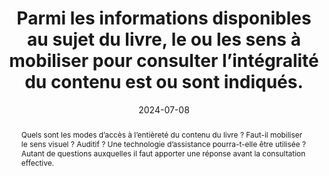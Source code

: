 ---
N: 
Rubrique: 
title: Parmi les informations disponibles au sujet du livre, le ou les sens à mobiliser pour consulter l’intégralité du contenu est ou sont indiqués.
detail:  
abstract: Quels sont les modes d’accès à l’entièreté du contenu du livre ? Faut-il mobiliser le sens visuel ? Auditif ? Une technologie d’assistance pourra-t-elle être utilisée ? Autant de questions auxquelles il faut apporter une réponse avant la consultation effective.
categories: ["Informations avant consultation"]
agrege: O0000-E083
opquast: 'N/A'
indiceebook: '83'
description: "Règle n° 083"
before: "082"
weight: "083"
after: "084"
actif: '1'
layout: rules
date: 2024-07-08
tags: ["accessibilité", "mode d’accès"]
objectif: ["Permettre d’anticiper les moyens de consulter le livre", "Limiter les risques de réclamations"]
Meo: ["Associer l’information au livre", "Faire figurer l’information sur la page de présentation du livre"]
Controle: ["Vérifier la présence d’une indication sur les sens à mobiliser pour lire l’intégralité du contenu."]
epubcheck: 
ace: 
humancheck: true
Source: ["SNE"]
Referentiel: ["EPUB schema.org : accessMode et accessModeSufficient", "ONIX
	List 196, codes 51 All non-decorative content supports reading via pre-recorded audio et 52 All non-decorative content supports reading without sight"]
steps: ["", ""]
pertinence: 1
---